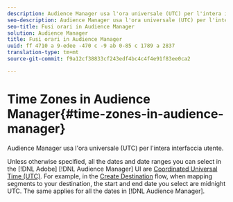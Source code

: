 ```yaml
---
description: Audience Manager usa l'ora universale (UTC) per l'intera interfaccia utente.
seo-description: Audience Manager usa l'ora universale (UTC) per l'intera interfaccia utente.
seo-title: Fusi orari in Audience Manager
solution: Audience Manager
title: Fusi orari in Audience Manager
uuid: ff 4710 a 9-edee -470 c -9 ab 0-85 c 1789 a 2837
translation-type: tm+mt
source-git-commit: f9a12cf38833cf243edf4bc4c4f4e91f83ee0ca2

---
```



# Time Zones in Audience Manager{#time-zones-in-audience-manager}

Audience Manager usa l'ora universale (UTC) per l'intera interfaccia utente.

Unless otherwise specified, all the dates and date ranges you can select in the [!DNL Adobe] [!DNL Audience Manager] UI are [Coordinated Universal Time (UTC)](https://www.timeanddate.com/worldclock/timezone/utc). For example, in the [Create Destination](../features/destinations/manage-destinations.md#segment-mappings) flow, when mapping segments to your destination, the start and end date you select are midnight UTC. The same applies for all the dates in [!DNL Audience Manager].
